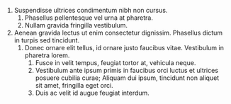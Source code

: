 1. Suspendisse ultrices condimentum nibh non cursus.      
   1. Phasellus pellentesque vel urna at pharetra. 
   1. Nullam gravida fringilla vestibulum. 
1. Aenean gravida lectus ut enim consectetur dignissim. Phasellus dictum in turpis sed tincidunt. 
   1. Donec ornare elit tellus, id ornare justo faucibus vitae. Vestibulum in pharetra lorem. 
      1. Fusce in velit tempus, feugiat tortor at, vehicula neque. 
      1. Vestibulum ante ipsum primis in faucibus orci luctus et ultrices posuere cubilia curae; Aliquam dui ipsum, tincidunt non aliquet sit amet, fringilla eget orci. 
      1. Duis ac velit id augue feugiat interdum.